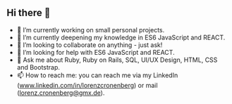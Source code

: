 ## Hi there 👋

- 🔭 I’m currently working on small personal projects. 
- 🌱 I’m currently deepening my knowledge in ES6 JavaScript and REACT. 
- 👯 I’m looking to collaborate on anything - just ask! 
- 🤔 I’m looking for help with ES6 JavaScript and REACT. 
- 💬 Ask me about Ruby, Ruby on Rails, SQL, UI/UX Design, HTML, CSS and Bootstrap.
- 📫 How to reach me: you can reach me via my LinkedIn (www.linkedin.com/in/lorenzcronenberg) or mail (lorenz.cronenberg@gmx.de). 

<!-- - 😄 Pronouns: ...
- ⚡ Fun fact: -->
